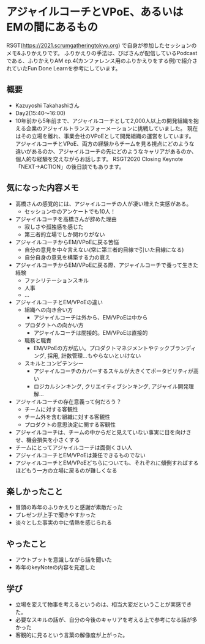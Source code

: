 # アジャイルコーチとVPoE、あるいはEMの間にあるもの

RSGT(https://2021.scrumgatheringtokyo.org)
で自身が参加したセッションのメモ&ふりかえりです。
ふりかえりの手法は、びばさんが配信しているPodcastである、ふりかえりAM ep.4(カンファレンス用のふりかえりをする例)で紹介されていたFun Done Learnを参考にしています。

## 概要

- Kazuyoshi Takahashiさん
- Day2(15:40～16:00)
- 10年前から5年前まで、アジャイルコーチとして2,000人以上の開発組織を抱える企業のアジャイルトランスフォーメーションに挑戦していました。
  現在はその立場を離れ、事業会社のVPoEとして開発組織の運営をしています。
  アジャイルコーチとVPoE、両方の経験からチームを見る視点にどのような違いがあるのか、アジャイルコーチの先にどのようなキャリアがあるのか、個人的な経験を交えながらお話します。
  RSGT2020 Closing Keynote「NEXT→ACTION」の後日談でもあります。 

## 気になった内容メモ

- 高橋さんの感覚的には、アジャイルコーチの人が凄い増えた実感がある。
  - セッション中のアンケートでも10人！
- アジャイルコーチを高橋さんが辞めた理由
  - 寂しさや孤独感を感じた
  - 第三者的立場でしか関わりがない
- アジャイルコーチからEM/VPoEに戻る苦悩
  - 自分の意見を中々言えない(常に第三者的目線で引いた目線になる)
  - 自分自身の意見を構築する力の衰え
- アジャイルコーチからEM/VPoEに戻る際、アジャイルコーチで養って生きた経験
  - ファシリテーションスキル
  - 人事
  - ...
- アジャイルコーチとEM/VPoEの違い
  - 組織への向き合い方
    - アジャイルコーチは外から、EM/VPoEは中から
  - プロダクトへの向かい方
    - アジャイルコーチは間接的。EM/VPoEは直接的
  - 職務と職責
    - EM/VPoEの方が広い。プロダクトマネジメントやテックブランディング, 採用, 計数管理...もやらないといけない
  - スキルとコンピテンシー
    - アジャイルコーチのカバーするスキルが大きくてポータビリティが高い
    - ロジカルシンキング, クリエイティブシンキング, アジャイル開発理解...
- アジャイルコーチの存在意義って何だろう？
  - チームに対する客観性
  - チーム外を含む組織に対する客観性
  - プロダクトの意思決定に関する客観性
- アジャイルコーチは、チームの中からだと見えていない事実に目を向けさせ、機会損失を小さくする
- チームにとってアジャイルコーチは面倒くさい人
- アジャイルコーチとEM/VPoEは兼任できるものでない
- アジャイルコーチとEM/VPoEどちらについても、それぞれに傾倒すればするほどもう一方の立場に戻るのが難しくなる

## 楽しかったこと

- 冒頭の昨年のふりかえりと感謝が素敵だった
- プレゼンが上手で聞きやすかった
- 淡々とした事実の中に情熱を感じられる

## やったこと

- アウトプットを意識しながら話を聞いた
- 昨年のkeyNoteの内容を見返した

## 学び

- 立場を変えて物事を考えるというのは、相当大変だということが実感できた。
- 必要なスキルの話が、自分の今後のキャリアを考える上で参考になる話が多かった
- 客観的に見るという言葉の解像度が上がった。